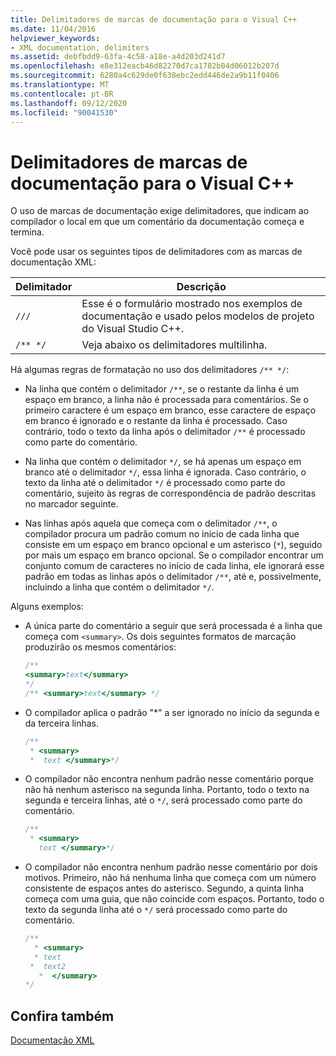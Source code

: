 ```yaml
---
title: Delimitadores de marcas de documentação para o Visual C++
ms.date: 11/04/2016
helpviewer_keywords:
- XML documentation, delimiters
ms.assetid: debfbdd9-63fa-4c58-a18e-a4d203d241d7
ms.openlocfilehash: e8e312eacb46d82270d7ca1782b04d06012b207d
ms.sourcegitcommit: 6280a4c629de0f638ebc2edd446de2a9b11f0406
ms.translationtype: MT
ms.contentlocale: pt-BR
ms.lasthandoff: 09/12/2020
ms.locfileid: "90041530"
---
```

# <a name="delimiters-for-visual-c-documentation-tags"></a>Delimitadores de marcas de documentação para o Visual C++

O uso de marcas de documentação exige delimitadores, que indicam ao compilador o local em que um comentário da documentação começa e termina.

Você pode usar os seguintes tipos de delimitadores com as marcas de documentação XML:

| Delimitador | Descrição |
|-|-|
| `///` | Esse é o formulário mostrado nos exemplos de documentação e usado pelos modelos de projeto do Visual Studio C++.  |
| `/** */`  | Veja abaixo os delimitadores multilinha.  |

Há algumas regras de formatação no uso dos delimitadores `/** */`:

- Na linha que contém o delimitador `/**`, se o restante da linha é um espaço em branco, a linha não é processada para comentários. Se o primeiro caractere é um espaço em branco, esse caractere de espaço em branco é ignorado e o restante da linha é processado. Caso contrário, todo o texto da linha após o delimitador `/**` é processado como parte do comentário.

- Na linha que contém o delimitador `*/`, se há apenas um espaço em branco até o delimitador `*/`, essa linha é ignorada. Caso contrário, o texto da linha até o delimitador `*/` é processado como parte do comentário, sujeito às regras de correspondência de padrão descritas no marcador seguinte.

- Nas linhas após aquela que começa com o delimitador `/**`, o compilador procura um padrão comum no início de cada linha que consiste em um espaço em branco opcional e um asterisco (`*`), seguido por mais um espaço em branco opcional. Se o compilador encontrar um conjunto comum de caracteres no início de cada linha, ele ignorará esse padrão em todas as linhas após o delimitador `/**`, até e, possivelmente, incluindo a linha que contém o delimitador `*/`.

Alguns exemplos:

- A única parte do comentário a seguir que será processada é a linha que começa com `<summary>`. Os dois seguintes formatos de marcação produzirão os mesmos comentários:

    ```cpp
    /**
    <summary>text</summary>
    */
    /** <summary>text</summary> */
    ```

- O compilador aplica o padrão "\*" a ser ignorado no início da segunda e da terceira linhas.

    ```cpp
    /**
     * <summary>
     *  text </summary>*/
    ```

- O compilador não encontra nenhum padrão nesse comentário porque não há nenhum asterisco na segunda linha. Portanto, todo o texto na segunda e terceira linhas, até o `*/`, será processado como parte do comentário.

    ```cpp
    /**
     * <summary>
       text </summary>*/
    ```

- O compilador não encontra nenhum padrão nesse comentário por dois motivos. Primeiro, não há nenhuma linha que começa com um número consistente de espaços antes do asterisco. Segundo, a quinta linha começa com uma guia, que não coincide com espaços. Portanto, todo o texto da segunda linha até o `*/` será processado como parte do comentário.

    ```cpp
    /**
      * <summary>
      * text
     *  text2
       *  </summary>
    */
    ```

## <a name="see-also"></a>Confira também

[Documentação XML](xml-documentation-visual-cpp.md)
